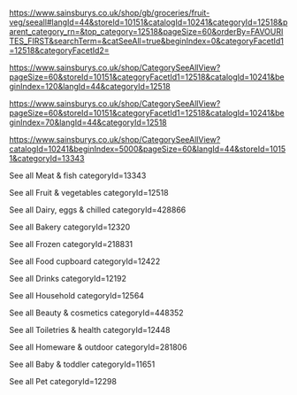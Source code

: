 https://www.sainsburys.co.uk/shop/gb/groceries/fruit-veg/seeall#langId=44&storeId=10151&catalogId=10241&categoryId=12518&parent_category_rn=&top_category=12518&pageSize=60&orderBy=FAVOURITES_FIRST&searchTerm=&catSeeAll=true&beginIndex=0&categoryFacetId1=12518&categoryFacetId2=

https://www.sainsburys.co.uk/shop/CategorySeeAllView?pageSize=60&storeId=10151&categoryFacetId1=12518&catalogId=10241&beginIndex=120&langId=44&categoryId=12518

https://www.sainsburys.co.uk/shop/CategorySeeAllView?pageSize=60&storeId=10151&categoryFacetId1=12518&catalogId=10241&beginIndex=70&langId=44&categoryId=12518

https://www.sainsburys.co.uk/shop/CategorySeeAllView?catalogId=10241&beginIndex=5000&pageSize=60&langId=44&storeId=10151&categoryId=13343



See all Meat & fish categoryId=13343

See all Fruit & vegetables  categoryId=12518

See all Dairy, eggs & chilled categoryId=428866

See all Bakery categoryId=12320

See all Frozen categoryId=218831

See all Food cupboard categoryId=12422

See all Drinks categoryId=12192

See all Household categoryId=12564

See all Beauty & cosmetics categoryId=448352

See all Toiletries & health categoryId=12448

See all Homeware & outdoor  categoryId=281806

See all Baby & toddler categoryId=11651

See all Pet  categoryId=12298